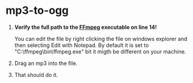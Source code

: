 # mp3-to-ogg

1. **Verify the full path to the [FFmpeg](https://www.ffmpeg.org/download.html) executable on line 14!**

     You can edit the file by right clicking the file on windows explorer and then selecting Edit with Notepad.
     By default it is set to "C:\ffmpeg\bin\ffmpeg.exe" bit it migth be different on your machine.  
 
3. Drag an mp3 into the file.
4. That should do it.
